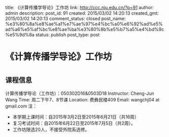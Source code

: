 title: 《计算传播学导论》工作坊
link: http://ccc.nju.edu.cn/?p=91
author: admin
description: 
post_id: 91
created: 2015/03/02 14:20:13
created_gmt: 2015/03/02 14:20:13
comment_status: closed
post_name: %e3%80%8a%e8%ae%a1%e7%ae%97%e4%bc%a0%e6%92%ad%e5%ad%a6%e5%af%bc%e8%ae%ba%e3%80%8b%e5%b7%a5%e4%bd%9c%e5%9d%8a
status: publish
post_type: post

# 《计算传播学导论》工作坊

# 

## 课程信息

计算传播学导论（工作坊）：050302D16&0503D18 Instructor: Cheng-Jun Wang Time: 周二下午7、8节课 Location: 费彝民楼409 Email: wangchj04 at gmail.com 注： 

  * 本学期上课时间：自2015年3月2日至2015年6月21日（共16周）
  * 复习考试时间：自2015年6月22日至2015年7月5日（共2周）。
  * 工作坊限选20人，不接受外院系选修。